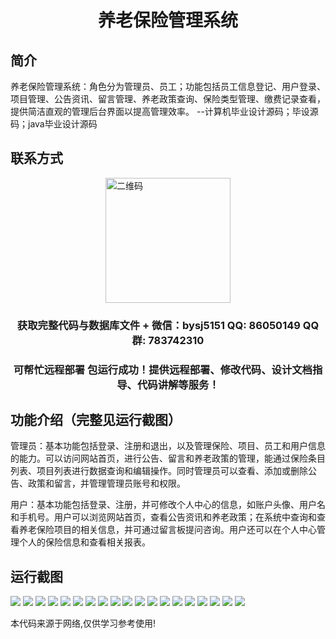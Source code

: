 <p><h1 align="center">养老保险管理系统</h1></p>

## 简介
养老保险管理系统：角色分为管理员、员工；功能包括员工信息登记、用户登录、项目管理、公告资讯、留言管理、养老政策查询、保险类型管理、缴费记录查看，提供简洁直观的管理后台界面以提高管理效率。    --计算机毕业设计源码；毕设源码；java毕业设计源码


## 联系方式
<img src="https://bs-1329754181.cos.ap-shanghai.myqcloud.com/wx.jpg" alt="二维码" style="display: block; margin: 0 auto;" width="200px">
<p><h3 align="center">获取完整代码与数据库文件 + 微信：bysj5151 QQ: 86050149 QQ群: 783742310</h3></p>
<p><h3 align="center">可帮忙远程部署 包运行成功！提供远程部署、修改代码、设计文档指导、代码讲解等服务！</h3></p>

## 功能介绍（完整见运行截图）
管理员：基本功能包括登录、注册和退出，以及管理保险、项目、员工和用户信息的能力。可以访问网站首页，进行公告、留言和养老政策的管理，能通过保险条目列表、项目列表进行数据查询和编辑操作。同时管理员可以查看、添加或删除公告、政策和留言，并管理管理员账号和权限。

用户：基本功能包括登录、注册，并可修改个人中心的信息，如账户头像、用户名和手机号。用户可以浏览网站首页，查看公告资讯和养老政策；在系统中查询和查看养老保险项目的相关信息，并可通过留言板提问咨询。用户还可以在个人中心管理个人的保险信息和查看相关报表。


## 运行截图
![](https://bs-1329754181.cos.ap-shanghai.myqcloud.com/spring/PensionInsuranceManagementSystem/img/001.jpg)
![](https://bs-1329754181.cos.ap-shanghai.myqcloud.com/spring/PensionInsuranceManagementSystem/img/002.jpg)
![](https://bs-1329754181.cos.ap-shanghai.myqcloud.com/spring/PensionInsuranceManagementSystem/img/003.jpg)
![](https://bs-1329754181.cos.ap-shanghai.myqcloud.com/spring/PensionInsuranceManagementSystem/img/004.jpg)
![](https://bs-1329754181.cos.ap-shanghai.myqcloud.com/spring/PensionInsuranceManagementSystem/img/005.jpg)
![](https://bs-1329754181.cos.ap-shanghai.myqcloud.com/spring/PensionInsuranceManagementSystem/img/006.jpg)
![](https://bs-1329754181.cos.ap-shanghai.myqcloud.com/spring/PensionInsuranceManagementSystem/img/007.jpg)
![](https://bs-1329754181.cos.ap-shanghai.myqcloud.com/spring/PensionInsuranceManagementSystem/img/008.jpg)
![](https://bs-1329754181.cos.ap-shanghai.myqcloud.com/spring/PensionInsuranceManagementSystem/img/009.jpg)
![](https://bs-1329754181.cos.ap-shanghai.myqcloud.com/spring/PensionInsuranceManagementSystem/img/010.jpg)
![](https://bs-1329754181.cos.ap-shanghai.myqcloud.com/spring/PensionInsuranceManagementSystem/img/011.jpg)
![](https://bs-1329754181.cos.ap-shanghai.myqcloud.com/spring/PensionInsuranceManagementSystem/img/012.jpg)
![](https://bs-1329754181.cos.ap-shanghai.myqcloud.com/spring/PensionInsuranceManagementSystem/img/013.jpg)
![](https://bs-1329754181.cos.ap-shanghai.myqcloud.com/spring/PensionInsuranceManagementSystem/img/014.jpg)
![](https://bs-1329754181.cos.ap-shanghai.myqcloud.com/spring/PensionInsuranceManagementSystem/img/015.jpg)
![](https://bs-1329754181.cos.ap-shanghai.myqcloud.com/spring/PensionInsuranceManagementSystem/img/016.jpg)
![](https://bs-1329754181.cos.ap-shanghai.myqcloud.com/spring/PensionInsuranceManagementSystem/img/017.jpg)
![](https://bs-1329754181.cos.ap-shanghai.myqcloud.com/spring/PensionInsuranceManagementSystem/img/018.jpg)
![](https://bs-1329754181.cos.ap-shanghai.myqcloud.com/spring/PensionInsuranceManagementSystem/img/019.jpg)

<p>本代码来源于网络,仅供学习参考使用!</p>
